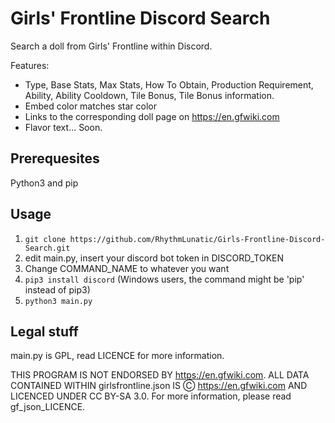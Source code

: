 # Girls' Frontline Discord Search
Search a doll from Girls' Frontline within Discord.

Features:
- Type, Base Stats, Max Stats, How To Obtain, Production Requirement, Ability, Ability Cooldown, Tile Bonus, Tile Bonus information.
- Embed color matches star color
- Links to the corresponding doll page on https://en.gfwiki.com
- Flavor text... Soon.

## Prerequesites
Python3 and pip

## Usage
1. `git clone https://github.com/RhythmLunatic/Girls-Frontline-Discord-Search.git`
2. edit main.py, insert your discord bot token in DISCORD_TOKEN
3. Change COMMAND_NAME to whatever you want
4. `pip3 install discord` (Windows users, the command might be 'pip' instead of pip3)
5. `python3 main.py`

## Legal stuff
main.py is GPL, read LICENCE for more information.

THIS PROGRAM IS NOT ENDORSED BY https://en.gfwiki.com. ALL DATA CONTAINED WITHIN girlsfrontline.json IS Ⓒ https://en.gfwiki.com AND LICENCED UNDER CC BY-SA 3.0. For more information, please read gf_json_LICENCE.
